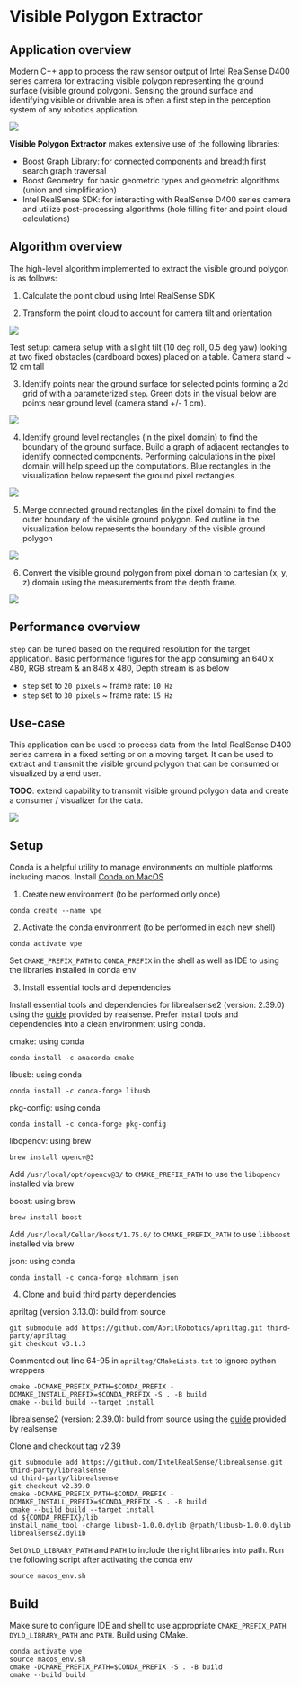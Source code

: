 # Visible Polygon Extractor

## Application overview

Modern C++ app to process the raw sensor output of Intel RealSense D400 series camera for extracting visible polygon
representing the ground surface (visible ground polygon). Sensing the ground surface and identifying visible or drivable
area is often a first step in the perception system of any robotics application.

![](docs-assets/lego-car-detection.gif)

**Visible Polygon Extractor** makes extensive use of the following libraries:

- Boost Graph Library: for connected components and breadth first search graph traversal
- Boost Geometry: for basic geometric types and geometric algorithms (union and simplification)
- Intel RealSense SDK: for interacting with RealSense D400 series camera and utilize post-processing algorithms
  (hole filling filter and point cloud calculations)

## Algorithm overview

The high-level algorithm implemented to extract the visible ground polygon is as follows:

1. Calculate the point cloud using Intel RealSense SDK

2. Transform the point cloud to account for camera tilt and orientation

![](docs-assets/color-frame.jpeg)

Test setup: camera setup with a slight tilt (10 deg roll, 0.5 deg yaw) looking at two fixed obstacles (cardboard boxes)
placed on a table. Camera stand ~ 12 cm tall

3. Identify points near the ground surface for selected points forming a 2d grid of with a parameterized `step`. Green
   dots in the visual below are points near ground level (camera stand +/- 1 cm).

![](docs-assets/color-frame_pixel.jpeg)

4. Identify ground level rectangles (in the pixel domain) to find the boundary of the ground surface. Build a graph of
   adjacent rectangles to identify connected components. Performing calculations in the pixel domain will help speed up
   the computations. Blue rectangles in the visualization below represent the ground pixel rectangles.

![](docs-assets/color-frame_pixel_rectangle.jpeg)

5. Merge connected ground rectangles (in the pixel domain) to find the outer boundary of the visible ground polygon. Red
   outline in the visualization below represents the boundary of the visible ground polygon

![](docs-assets/color-frame_pixel_rectangle_merge.jpeg)

6. Convert the visible ground polygon from pixel domain to cartesian (x, y, z) domain using the measurements from the
   depth frame.

![](docs-assets/color-frame_merge.jpeg)

## Performance overview

`step` can be tuned based on the required resolution for the target application. Basic performance figures for the app
consuming an 640 x 480, RGB stream & an 848 x 480, Depth stream is as below

* `step` set to `20 pixels` ~ frame rate: `10 Hz`
* `step` set to `30 pixels` ~ frame rate: `15 Hz`

## Use-case

This application can be used to process data from the Intel RealSense D400 series camera in a fixed setting or on a
moving target. It can be used to extract and transmit the visible ground polygon that can be consumed or visualized by a
end user.

**TODO**: extend capability to transmit visible ground polygon data and create a consumer / visualizer for the data.

![](docs-assets/color-frame_with-lego_pixel_rectangle_merge.jpeg)

## Setup

Conda is a helpful utility to manage environments on multiple platforms including macos.
Install [Conda on MacOS](https://docs.conda.io/projects/conda/en/latest/user-guide/install/macos.html)

1. Create new environment (to be performed only once)

```shell
conda create --name vpe
```

2. Activate the conda environment (to be performed in each new shell)

```shell
conda activate vpe
```

Set `CMAKE_PREFIX_PATH` to `CONDA_PREFIX` in the shell as well as IDE to using the libraries installed in conda env

3. Install essential tools and dependencies

Install essential tools and dependencies for librealsense2 (version: 2.39.0) using the
[guide](https://github.com/IntelRealSense/librealsense/blob/v2.39.0/doc/installation_osx.md)
provided by realsense. Prefer install tools and dependencies into a clean environment using conda.

cmake: using conda

```shell
conda install -c anaconda cmake
```

libusb: using conda

```shell
conda install -c conda-forge libusb
```

pkg-config: using conda

```shell
conda install -c conda-forge pkg-config
```

libopencv: using brew

```shell
brew install opencv@3
```

Add `/usr/local/opt/opencv@3/` to `CMAKE_PREFIX_PATH` to use the `libopencv` installed via brew

boost: using brew

```shell
brew install boost
```

Add `/usr/local/Cellar/boost/1.75.0/` to `CMAKE_PREFIX_PATH` to use `libboost` installed via brew

json: using conda

```shell
conda install -c conda-forge nlohmann_json
```

4. Clone and build third party dependencies

apriltag (version 3.13.0): build from source

```shell
git submodule add https://github.com/AprilRobotics/apriltag.git third-party/apriltag
git checkout v3.1.3
```

Commented out line 64-95 in `apriltag/CMakeLists.txt` to ignore python wrappers

```shell
cmake -DCMAKE_PREFIX_PATH=$CONDA_PREFIX -DCMAKE_INSTALL_PREFIX=$CONDA_PREFIX -S . -B build
cmake --build build --target install
```

librealsense2 (version: 2.39.0): build from source using the
[guide](https://github.com/IntelRealSense/librealsense/blob/v2.39.0/doc/installation_osx.md)
provided by realsense

Clone and checkout tag v2.39

```shell
git submodule add https://github.com/IntelRealSense/librealsense.git third-party/librealsense
cd third-party/librealsense
git checkout v2.39.0
cmake -DCMAKE_PREFIX_PATH=$CONDA_PREFIX -DCMAKE_INSTALL_PREFIX=$CONDA_PREFIX -S . -B build
cmake --build build --target install
cd ${CONDA_PREFIX}/lib
install_name_tool -change libusb-1.0.0.dylib @rpath/libusb-1.0.0.dylib librealsense2.dylib
```

Set `DYLD_LIBRARY_PATH` and `PATH` to include the right libraries into path. Run the following script after activating
the conda env

```shell
source macos_env.sh
```

## Build

Make sure to configure IDE and shell to use appropriate `CMAKE_PREFIX_PATH` `DYLD_LIBRARY_PATH` and `PATH`. Build using
CMake.

```shell
conda activate vpe
source macos_env.sh
cmake -DCMAKE_PREFIX_PATH=$CONDA_PREFIX -S . -B build
cmake --build build
```